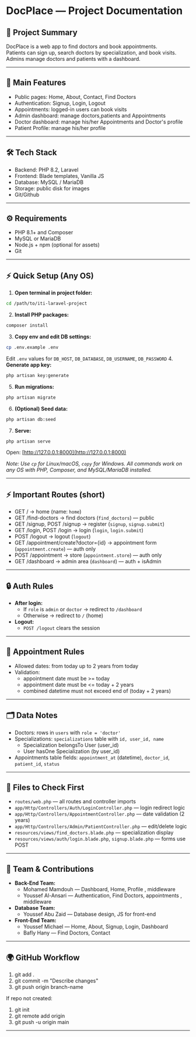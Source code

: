 # DocPlace — Project Documentation

## 📌 Project Summary
DocPlace is a web app to find doctors and book appointments.  
Patients can sign up, search doctors by specialization, and book visits.  
Admins manage doctors and patients with a dashboard.

---

## 🚀 Main Features
- Public pages: Home, About, Contact, Find Doctors  
- Authentication: Signup, Login, Logout  
- Appointments: logged-in users can book visits  
- Admin dashboard: manage doctors,patients and Appointments
- Doctor dashboard: manage his/her Appointments and Doctor's profile
- Patient Profile: manage his/her profile
---

## 🛠 Tech Stack
- Backend: PHP 8.2, Laravel  
- Frontend: Blade templates, Vanilla JS  
- Database: MySQL / MariaDB  
- Storage: public disk for images
- Git/Github
---

## ⚙ Requirements
- PHP 8.1+ and Composer  
- MySQL or MariaDB  
- Node.js + npm (optional for assets)  
- Git
---

## ⚡ Quick Setup (Any OS)

1. **Open terminal in project folder:**
  ```sh
  cd /path/to/iti-laravel-project
  ```
2. **Install PHP packages:**
  ```sh
  composer install
  ```
3. **Copy env and edit DB settings:**
  ```sh
  cp .env.example .env
  ```
  Edit `.env` values for `DB_HOST`, `DB_DATABASE`, `DB_USERNAME`, `DB_PASSWORD`
4. **Generate app key:**
  ```sh
  php artisan key:generate
  ```
5. **Run migrations:**
  ```sh
  php artisan migrate
  ```
6. **(Optional) Seed data:**
  ```sh
  php artisan db:seed
  ```
7. **Serve:**
  ```sh
  php artisan serve
  ```
  Open: [http://127.0.0.1:8000](http://127.0.0.1:8000)

*Note: Use `cp` for Linux/macOS, `copy` for Windows. All commands work on any OS with PHP, Composer, and MySQL/MariaDB installed.*

---

## ⚡ Important Routes (short)
- GET / → home (name: `home`)  
- GET /find-doctors → find doctors (`find_doctors`) — public  
- GET /signup, POST /signup → register (`signup`, `signup.submit`)  
- GET /login, POST /login → login (`login`, `login.submit`)  
- POST /logout → logout (`logout`)  
- GET /appointment/create?doctor={id} → appointment form (`appointment.create`) — auth only  
- POST /appointment → store (`appointment.store`) — auth only  
- GET /dashboard → admin area (`dashboard`) — auth + isAdmin

---
## 🔒 Auth Rules

- **After login:**
  - If `role` is `admin` or `doctor` → redirect to `/dashboard`
  - Otherwise → redirect to `/` (home)
- **Logout:**  
  - `POST /logout` clears the session

---

## 📅 Appointment Rules
- Allowed dates: from today up to 2 years from today  
- Validation:
  - appointment date must be >= today
  - appointment date must be <= today + 2 years
  - combined datetime must not exceed end of (today + 2 years)
---

## 🗂 Data Notes
- Doctors: rows in `users` with `role = 'doctor'`  
- Specializations: `specializations` table with `id, user_id, name`  
  - Specialization belongsTo User (user_id)  
  - User hasOne Specialization (by user_id)  
- Appointments table fields: `appointment_at` (datetime), `doctor_id`, `patient_id`, `status`

---

## 📁 Files to Check First
- `routes/web.php` — all routes and controller imports  
- `app/Http/Controllers/Auth/LoginController.php` — login redirect logic  
- `app/Http/Controllers/AppointmentController.php` — date validation (2 years)  
- `app/Http/Controllers/Admin/PatientController.php` — edit/delete logic  
- `resources/views/find_doctors.blade.php` — specialization display  
- `resources/views/auth/login.blade.php`, `signup.blade.php` — forms use POST

---
## 👥 Team & Contributions

- **Back-End Team:**  
  - Mohamed Mamdouh — Dashboard, Home, Profile , middleware
  - Youssef Al-Ansari — Authentication, Find Doctors, appointments , middleware
- **Database Team:**  
  - Youssef Abu Zaid — Database design, JS for front-end  
- **Front-End Team:**  
  - Youssef Michael — Home, About, Signup, Login, Dashboard
  - Bafly Hany — Find Doctors, Contact
---

## 🌍 GitHub Workflow
1. git add .  
2. git commit -m "Describe changes"  
3. git push origin branch-name

If repo not created:
1. git init  
2. git remote add origin <repo-url>  
3. git push -u origin main
---